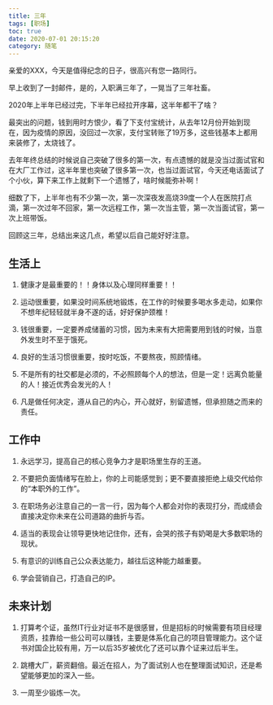 ```yaml
---
title: 三年
tags: [职场]
toc: true
date: 2020-07-01 20:15:20
category: 随笔
---
```


亲爱的XXX，今天是值得纪念的日子，很高兴有您一路同行。

早上收到了一封邮件，是的，入职满三年了，一晃当了三年社畜。

<!-- more -->

2020年上半年已经过完，下半年已经拉开序幕，这半年都干了啥？

最突出的问题，钱到用时方恨少，看了下支付宝统计，从去年12月份开始到现在，因为疫情的原因，没回过一次家，支付宝转账了19万多，这些钱基本上都用来装修了，太烧钱了。

去年年终总结的时候说自己突破了很多的第一次，有点遗憾的就是没当过面试官和在大厂工作过，这半年里也突破了很多第一次，也当过面试官，今天还电话面试了个小伙，算下来工作上就剩下一个遗憾了，啥时候能弥补啊！

细数了下，上半年也有不少第一次，第一次深夜发高烧39度一个人在医院打点滴，第一次过年不回家，第一次远程工作，第一次当主管，第一次当面试官，第一次上班带饭。

回顾这三年，总结出来这几点，希望以后自己能好好注意。

## 生活上

1. 健康才是最重要的！！身体以及心理同样重要！！

2. 运动很重要，如果没时间系统地锻炼，在工作的时候要多喝水多走动，如果你不想年纪轻轻就半身不遂的话，好好保护颈椎！

3. 钱很重要，一定要养成储蓄的习惯，因为未来有大把需要用到钱的时候，当意外发生时不至于饿死。

4. 良好的生活习惯很重要，按时吃饭，不要熬夜，照顾情绪。

5. 不是所有的社交都是必须的，不必照顾每个人的想法，但是一定！远离负能量的人！接近优秀会发光的人！

6. 凡是做任何决定，遵从自己的内心，开心就好，别留遗憾，但承担随之而来的责任。


## 工作中

1. 永远学习，提高自己的核心竞争力才是职场里生存的王道。

2. 不要把负面情绪写在脸上，你的上司能感觉到；更不要直接拒绝上级交代给你的“本职外的工作”。

3. 在职场务必注意自己的一言一行，因为每个人都会对你的表现打分，而成绩会直接决定你未来在公司道路的曲折与否。

4. 适当的表现会让领导更快地记住你，还有，会哭的孩子有奶喝是大多数职场的现状。

5. 有意识的训练自己公众表达能力，越往后这种能力越重要。

6. 学会营销自己，打造自己的IP。

## 未来计划

1. 打算考个证，虽然IT行业对证书不是很感冒，但是招标的时候需要有项目经理资质，挂靠给一些公司可以赚钱，主要是体系化自己的项目管理能力。这个证书对国企比较有用，万一以后35岁被优化了还可以靠个证来过后半生。

2. 跳槽大厂，薪资翻倍。最近在招人，为了面试别人也在整理面试知识，还是希望能够更加的深入一些。

3. 一周至少锻炼一次。